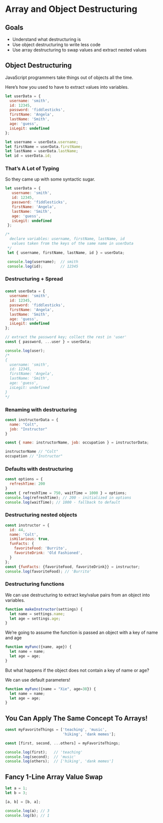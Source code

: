 # **Array and Object Destructuring**

## **Goals**

- Understand what destructuring is
- Use object destructuring to write less code
- Use array destructuring to swap values and extract nested values

## **Object Destructuring**

JavaScript programmers take things out of objects all the time.

Here’s how you used to have to extract values into variables.

```jsx
let userData = {
  username: 'smith',
  id: 12345,
  password: 'fiddlesticks',
  firstName: 'Angela',
  lastName: 'Smith',
  age: 'guess',
  isLegit: undefined
};

let username = userData.username;
let firstName = userData.firstName;
let lastName = userData.lastName;
let id = userData.id;
```

### **That’s A Lot of Typing**

So they came up with some syntactic sugar.

```jsx
let userData = {
   username: 'smith',
   id: 12345,
   password: 'fiddlesticks',
   firstName: 'Angela',
   lastName: 'Smith',
   age: 'guess',
   isLegit: undefined
 };

/*
  declare variables: username, firstName, lastName, id
   values taken from the keys of the same name in userData
 */
 let { username, firstName, lastName, id } = userData;

 console.log(username);  // smith
 console.log(id);        // 12345
```

### **Destructuring + Spread**

### 

```jsx
const userData = {
  username: 'smith',
  id: 12345,
  password: 'fiddlesticks',
  firstName: 'Angela',
  lastName: 'Smith',
  age: 'guess',
  isLegit: undefined
};

// extract the password key; collect the rest in 'user'
const { password, ...user } = userData;

console.log(user);
/*
{
  username: 'smith',
  id: 12345,
  firstName: 'Angela',
  lastName: 'Smith',
  age: 'guess',
  isLegit: undefined
}
*/
```

### **Renaming with destructuring**

```jsx
const instructorData = {
  name: "Colt",
  job: "Instructor"
}

const { name: instructorName, job: occupation } = instructorData;

instructorName // "Colt"
occupation // "Instructor"
```

### **Defaults with destructuring**

```jsx
const options = {
  refreshTime: 200
}
const { refreshTime = 750, waitTime = 1000 } = options;
console.log(refreshTime); // 200 - initialized in options
console.log(waitTime); // 1000 - fallback to default
```

### **Destructuring nested objects**

```jsx
const instructor = {
  id: 44,
  name: 'Colt',
  isHilarious: true,
  funFacts: {
    favoriteFood: 'Burrito',
    favoriteDrink: 'Old Fashioned',
  }
};
const {funFacts: {favoriteFood, favoriteDrink}} = instructor;
console.log(favoriteFood); // 'Burrito'
```

### **Destructuring functions**

We can use destructuring to extract key/value pairs from an object into variables.

```jsx
function makeInstructor(settings) {
  let name = settings.name;
  let age = settings.age;
}
```

We’re going to assume the function is passed an object with a key of name and age

```jsx
function myFunc({name, age}) {
  let name = name;
  let age = age;
}
```

But what happens if the object does not contain a key of name or age?

We can use default parameters!

```jsx
function myFunc({name = "Xie", age=38}) {
  let name = name;
  let age = age;
}
```

## **You Can Apply The Same Concept To Arrays!**

```jsx
const myFavoriteThings = ['teaching', 'music',
                          'hiking', 'dank memes'];

const [first, second, ...others] = myFavoriteThings;

console.log(first);   // 'teaching'
console.log(second);  // 'music'
console.log(others);  // ['hiking', 'dank memes']
```

## **Fancy 1-Line Array Value Swap**

```jsx
let a = 1;
let b = 3;

[a, b] = [b, a];

console.log(a); // 3
console.log(b); // 1
```